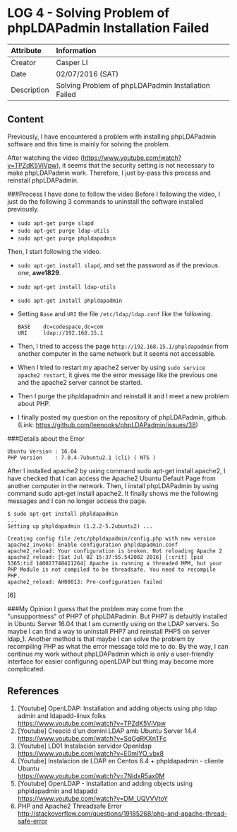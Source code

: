 LOG 4 - Solving Problem of phpLDAPadmin Installation Failed
===========================================

| Attribute   | Information      |
| :---------- | :--------------- |
| Creator     | Casper LI        |
| Date        | 02/07/2016 (SAT) |
| Description | Solving Problem of phpLDAPadmin Installation Failed |

Content
-------------------------------------------
Previously, I have encountered a problem with installing phpLDAPadmin software and this time is mainly for solving the problem.

After watching the video (https://www.youtube.com/watch?v=TPZdK5ViVpw), it seems that the security setting is not necessary to make phpLDAPadmin work. Therefore, I just by-pass this process and reinstall phpLDAPadmin. 

###Process I have done to follow the video
 Before I following the video, I just do the following 3 commands to uninstall the software installed previously.
  * `sudo apt-get purge slapd`
  * `sudo apt-get purge ldap-utils`
  * `sudo apt-get purge phpldapadmin`
 
 Then, I start following the video.
  * `sudo apt-get install slapd`, and set the password as if the previous one, **awe1829**.
  * `sudo apt-get install ldap-utils`
  * `sudo apt-get install phpldapadmin`
  * Setting `Base` and `URI` the file `/etc/ldap/ldap.conf` like the following.

    ```
    BASE    dc=codespace,dc=com
    URI     ldap://192.168.15.1
    ```

  * Then, I tried to access the page `http://192.168.15.1/phpldapadmin` from another computer in the same network but it seems not accessable.
  * When I tried to restart my apache2 server by using `sudo service apache2 restart`, it gives me the error message like the previous one and the apache2 server cannot be started.
  * Then I purge the phpldapadmin and reinstall it and I meet a new problem about PHP.
  * I finally posted my question on the repository of phpLDAPadmin, github. (Link: https://github.com/leenooks/phpLDAPadmin/issues/38)

###Details about the Error
````
Ubuntu Version : 16.04
PHP Version    : 7.0.4-7ubuntu2.1 (cli) ( NTS )
````

After I installed apache2 by using command sudo apt-get install apache2, I have checked that I can access the Apache2 Ubuntu Default Page from another computer in the network. Then, I install phpLDAPadmin by using command sudo apt-get install apache2. It finally shows me the following messages and I can no longer access the page.

```
$ sudo apt-get install phpldapadmin
...
Setting up phpldapadmin (1.2.2-5.2ubuntu2) ...

Creating config file /etc/phpldapadmin/config.php with new version
apache2_invoke: Enable configuration phpldapadmin.conf
apache2_reload: Your configuration is broken. Not reloading Apache 2
apache2_reload: [Sat Jul 02 15:37:55.542002 2016] [:crit] [pid 5365:tid 140027748411264] Apache is running a threaded MPM, but your PHP Module is not compiled to be threadsafe. You need to recompile PHP.
apache2_reload: AH00013: Pre-configuration failed
```

[6]

###My Opinion
I guess that the problem may come from the "unsupportness" of PHP7 of phpLDAPadmin. But PHP7 is defaultly installed in Ubuntu Server 16.04 that I am currently using on the LDAP servers. So maybe I can find a way to uninstall PHP7 and reinstall PHP5 on server ldap_1. Another method is that maybe I can solve the problem by recompiling PHP as what the error message told me to do. By the way, I can continue my work without phpLDAPadmin which is only a user-friendly interface for easier configuring openLDAP but thing may become more complicated.

References
---------------------------------------------
 1. [Youtube] OpenLDAP: Installation and adding objects using php ldap admin and ldapadd-linux folks<br/>
    https://www.youtube.com/watch?v=TPZdK5ViVpw
 2. [Youtube] Creació d'un domini LDAP amb Ubuntu Server 14.4<br/>
    https://www.youtube.com/watch?v=SqGgRKXnTFc
 3. [Youtube] LD01 Instalación servidor Openldap<br/>
 	https://www.youtube.com/watch?v=E0mIYO_vbx8
 4. [Youtube] Instalacion de LDAP en Centos 6.4 + phpldapadmin - cliente Ubuntu<br/>
 	https://www.youtube.com/watch?v=7NidxR5ax0M
 5. [Youtube] OpenLDAP - Installation and adding objects using phpldapadmin and ldapadd<br/>
    https://www.youtube.com/watch?v=DM_UQVVVtoY
 6. PHP and Apache2 Threadsafe Error
    http://stackoverflow.com/questions/19185268/php-and-apache-thread-safe-error
